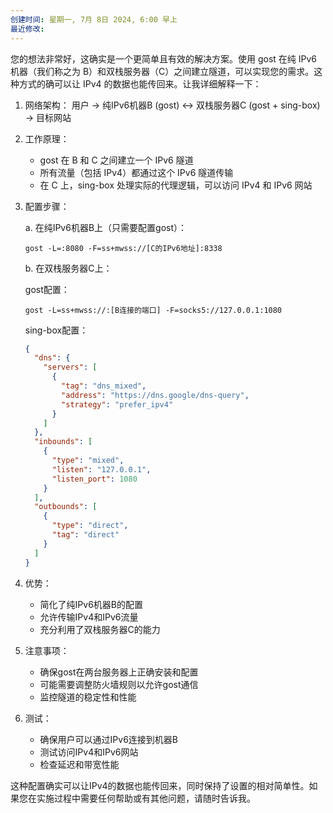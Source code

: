 ```yaml
---
创建时间: 星期一, 7月 8日 2024, 6:00 早上
最近修改: 
---
```

您的想法非常好，这确实是一个更简单且有效的解决方案。使用 gost 在纯 IPv6 机器（我们称之为 B）和双栈服务器（C）之间建立隧道，可以实现您的需求。这种方式的确可以让 IPv4 的数据也能传回来。让我详细解释一下：

1. 网络架构：
   用户 -> 纯IPv6机器B (gost) <-> 双栈服务器C (gost + sing-box) -> 目标网站

2. 工作原理：
   - gost 在 B 和 C 之间建立一个 IPv6 隧道
   - 所有流量（包括 IPv4）都通过这个 IPv6 隧道传输
   - 在 C 上，sing-box 处理实际的代理逻辑，可以访问 IPv4 和 IPv6 网站

3. 配置步骤：

   a. 在纯IPv6机器B上（只需要配置gost）：
   ```
   gost -L=:8080 -F=ss+mwss://[C的IPv6地址]:8338
   ```

   b. 在双栈服务器C上：
   
   gost配置：
   ```
   gost -L=ss+mwss://:[B连接的端口] -F=socks5://127.0.0.1:1080
   ```

   sing-box配置：
   ```json
   {
     "dns": {
       "servers": [
         {
           "tag": "dns_mixed",
           "address": "https://dns.google/dns-query",
           "strategy": "prefer_ipv4"
         }
       ]
     },
     "inbounds": [
       {
         "type": "mixed",
         "listen": "127.0.0.1",
         "listen_port": 1080
       }
     ],
     "outbounds": [
       {
         "type": "direct",
         "tag": "direct"
       }
     ]
   }
   ```

4. 优势：
   - 简化了纯IPv6机器B的配置
   - 允许传输IPv4和IPv6流量
   - 充分利用了双栈服务器C的能力

5. 注意事项：
   - 确保gost在两台服务器上正确安装和配置
   - 可能需要调整防火墙规则以允许gost通信
   - 监控隧道的稳定性和性能

6. 测试：
   - 确保用户可以通过IPv6连接到机器B
   - 测试访问IPv4和IPv6网站
   - 检查延迟和带宽性能

这种配置确实可以让IPv4的数据也能传回来，同时保持了设置的相对简单性。如果您在实施过程中需要任何帮助或有其他问题，请随时告诉我。